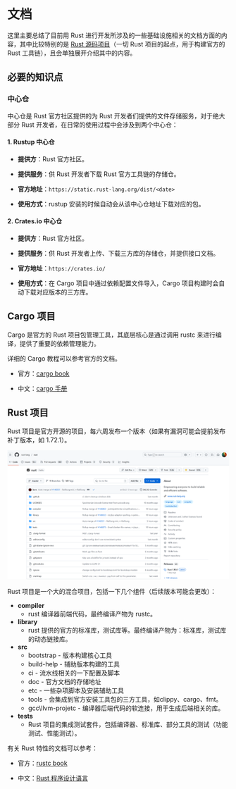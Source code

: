 # 文档

这里主要总结了目前用 Rust 进行开发所涉及的一些基础设施相关的文档方面的内容，其中比较特别的是 [Rust 源码项目](https://github.com/rust-lang/rust)（一切 Rust 项目的起点，用于构建官方的 Rust 工具链），且会单独展开介绍其中的内容。

## 必要的知识点

### 中心仓

中心仓是 Rust 官方社区提供的为 Rust 开发者们提供的文件存储服务，对于绝大部分 Rust 开发者，在日常的使用过程中会涉及到两个中心仓：

#### 1. Rustup 中心仓

- **提供方**：Rust 官方社区。

- **提供服务**：供 Rust 开发者下载 Rust 官方工具链的存储仓。

- **官方地址**：`https://static.rust-lang.org/dist/<date>`

- **使用方式**：rustup 安装的时候自动会从该中心仓地址下载对应的包。

#### 2. Crates.io 中心仓

- **提供方**：Rust 官方社区。

- **提供服务**：供 Rust 开发者上传、下载三方库的存储仓，并提供接口文档。

- **官方地址**：`https://crates.io/`

- **使用方式**：在 Cargo 项目中通过依赖配置文件导入，Cargo 项目构建时会自动下载对应版本的三方库。

## Cargo 项目

Cargo 是官方的 Rust 项目包管理工具，其底层核心是通过调用 rustc 来进行编译，提供了重要的依赖管理能力。

详细的 Cargo 教程可以参考官方的文档。

- 官方：[cargo book](https://crates.io/)

- 中文：[cargo 手册](https://rustwiki.org/zh-CN/cargo/)

## Rust 项目

Rust 项目是官方开源的项目，每六周发布一个版本（如果有漏洞可能会提前发布补丁版本，如 1.72.1）。

![alt text](../asserts/rust.png)

Rust 项目是一个大的混合项目，包括一下几个组件（后续版本可能会更改）：
- **compiler**
    - rust 编译器前端代码，最终编译产物为 rustc。
- **library**
    - rust 提供的官方的标准库，测试库等。最终编译产物为：标准库，测试库的动态链接库。
- **src**
    - bootstrap - 版本构建核心工具
    - build-help - 辅助版本构建的工具
    - ci - 流水线相关的一下配置及脚本
    - doc - 官方文档的存储地址
    - etc - 一些杂项脚本及安装辅助工具
    - tools - 会集成到官方安装工具包的三方工具，如clippy、cargo、fmt。
    - gcc\llvm-projetc - 编译器后端代码的软连接，用于生成后端相关的库。
- **tests**
    - Rust 项目的集成测试套件，包括编译器、标准库、部分工具的测试（功能测试、性能测试）。

有关 Rust 特性的文档可以参考：

- 官方：[rustc book](https://doc.rust-lang.org/book/)

- 中文：[Rust 程序设计语言](https://rustwiki.org/zh-CN/book/)
